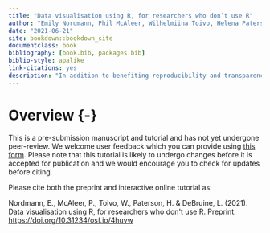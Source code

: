 ```yaml
--- 
title: "Data visualisation using R, for researchers who don’t use R"
author: "Emily Nordmann, Phil McAleer, Wilhelmiina Toivo, Helena Paterson, Lisa DeBruine"
date: "2021-06-21"
site: bookdown::bookdown_site
documentclass: book
bibliography: [book.bib, packages.bib]
biblio-style: apalike
link-citations: yes
description: "In addition to benefiting reproducibility and transparency, one of the advantages of using R is that researchers have a much larger range of fully customisable data visualisations options than are typically available in point-and-click software, due to the open-source nature of R. These visualisation options not only look attractive, but can increase transparency about the distribution of the underlying data rather than relying on commonly used visualisations of aggregations such as bar charts of means. In this tutorial, we provide a practical introduction to data visualisation using R, specifically aimed at researchers who have little to no prior experience of using R. First we detail the rationale for using R for data visualisation and introduce the “grammar of graphics” that underlies data visualisation using the ggplot package. The tutorial then walks the reader through how to replicate plots that are commonly available in point-and-click software such as histograms and boxplots, as well as showing how the code for these “basic” plots can be easily extended to less commonly available options such as violin-boxplots. The dataset and code used in this tutorial is available at [https://osf.io/bj83f/](https://osf.io/bj83f/) whilst an interactive version of this tutorial is available at [https://psyteachr.github.io/introdataviz/](https://psyteachr.github.io/introdataviz/) and includes solutions to the activities and an appendix with additional resources and advanced plotting options. "
---
```





# Overview {-}

This is a pre-submission manuscript and tutorial and has not yet undergone peer-review. We welcome user feedback which you can provide using [this form](https://forms.office.com/r/ba1UvyykYR). Please note that this tutorial is likely to undergo changes before it is accepted for publication and we would encourage you to check for updates before citing. 

Please cite both the preprint and interactive online tutorial as: 

Nordmann, E., McAleer, P., Toivo, W., Paterson, H. & DeBruine, L. (2021). Data visualisation using R, for researchers who don't use R. Preprint. https://doi.org/10.31234/osf.io/4huvw
